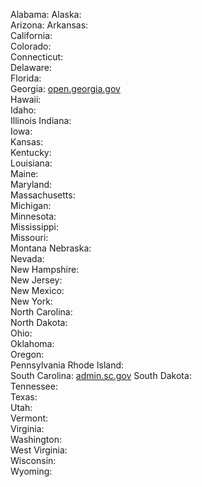 Alabama: 
Alaska:  
Arizona: 
Arkansas:  
California:  
Colorado:  
Connecticut:  
Delaware:  
Florida:  
Georgia: [open.georgia.gov](http://www.open.georgia.gov/index.html)  
Hawaii:  
Idaho:  
Illinois Indiana:  
Iowa:  
Kansas:  
Kentucky:  
Louisiana:  
Maine:  
Maryland:  
Massachusetts:  
Michigan:  
Minnesota:  
Mississippi:  
Missouri:  
Montana Nebraska:  
Nevada:  
New Hampshire:  
New Jersey:  
New Mexico:  
New York:  
North Carolina:  
North Dakota:  
Ohio:  
Oklahoma:  
Oregon:  
Pennsylvania Rhode Island:  
South Carolina: [admin.sc.gov](http://www.admin.sc.gov/accountability-portal/state-salaries?a=37&j=0)
South Dakota:  
Tennessee:  
Texas:  
Utah:  
Vermont:  
Virginia:  
Washington:  
West Virginia:  
Wisconsin:  
Wyoming: 
